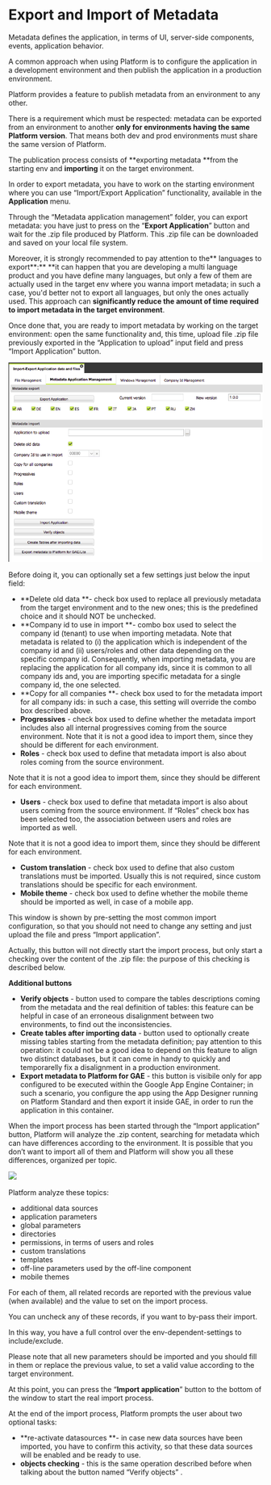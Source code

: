 # Export and Import of Metadata

Metadata defines the application, in terms of UI, server-side components, events, application behavior.

A common approach when using Platform is to configure the application in a development environment and then publish the application in a production environment.

Platform provides a feature to publish metadata from an environment to any other.

There is a requirement which must be respected: metadata can be exported from an environment to another **only for environments having the same Platform version**. That means both dev and prod environments must share the same version of Platform.

The publication process consists of **exporting metadata **from the starting env and **importing** it on the target environment.

In order to export metadata, you have to work on the starting environment where you can use “Import/Export Application” functionality, available in the **Application** menu.

Through the “Metadata application management” folder, you can export metadata: you have just to press on the “**Export Application**” button and wait for the .zip file produced by Platform. This .zip file can be downloaded and saved on your local file system.

Moreover, it is strongly recommended to pay attention to the** languages to export**:** **it can happen that you are developing a multi language product and you have define many languages, but only a few of them are actually used in the target env where you wanna import metadata; in such a case, you'd better not to export all languages, but only the ones actually used. This approach can **significantly reduce the amount of time required to import metadata in the target environment**.

Once done that, you are ready to import metadata by working on the target environment: open the same functionality and, this time, upload file .zip file previously exported in the “Application to upload” input field and press “Import Application” button.

![](../../.gitbook/assets/schermata-2021-02-16-alle-16.42.45.png)

Before doing it, you can optionally set a few settings just below the input field:

* **Delete old data **- check box used to replace all previously metadata from the target environment and to the new ones; this is the predefined choice and it should NOT be unchecked.
* **Company id to use in import **- combo box used to select the company id (tenant) to use when importing metadata. Note that metadata is related to (i) the application which is independent of the company id and (ii) users/roles and other data depending on the specific company id. Consequently, when importing metadata, you are replacing the application for all company ids, since it is common to all company ids and, you are importing specific metadata for a single company id, the one selected.
* **Copy for all companies **- check box used to for the metadata import for all company ids: in such a case, this setting will override the combo box described above.&#x20;
* **Progressives** - check box used to define whether the metadata import includes also all internal progressives coming from the source environment. Note that it is not a good idea to import them, since they should be different for each environment.
* **Roles** - check box used to define that metadata import is also about roles coming from the source environment.

Note that it is not a good idea to import them, since they should be different for each environment.

* **Users** - check box used to define that metadata import is also about users coming from the source environment. If “Roles” check box has been selected too, the association between users and roles are imported as well.

Note that it is not a good idea to import them, since they should be different for each environment.

* **Custom translation** - check box used to define that also custom translations must be imported. Usually this is not required, since custom translations should be specific for each environment.
* **Mobile theme** - check box used to define whether the mobile theme should be imported as well, in case of a mobile app.

This window is shown by pre-setting the most common import configuration, so that you should not need to change any setting and just upload the file and press “Import application”.

Actually, this button will not directly start the import process, but only start a checking over the content of the .zip file: the purpose of this checking is described below.

**Additional buttons**

* **Verify objects** - button used to compare the tables descriptions coming from the metadata and the real definition of tables: this feature can be helpful in case of an erroneous disalignment between two environments, to find out the inconsistencies.
* **Create tables after importing data** - button used to optionally create missing tables starting from the metadata definition; pay attention to this operation: it could not be a good idea to depend on this feature to align two distinct databases, but it can come in handy to quickly and temporarelly fix a disalignment in a production environment.
* **Export metadata to Platform for GAE** -  this button is visibile only for app configured to be executed within the Google App Engine Container; in such a scenario, you configure the app using the App Designer running on Platform Standard and then export it inside GAE, in order to run the application in this container.

When the import process has been started through the “Import application” button, Platform will analyze the .zip content, searching for metadata which can have differences according to the environment. It is possible that you don’t want to import all of them and Platform will show you all these differences, organized per topic.

![](https://lh6.googleusercontent.com/mCI-1W4Q4Vmv2jH134eDs4ogiFTyV41DAr4oGkF10xm9spRKCX-ZfhHWZ7aypnKNRvdbzMkTasrNJoSAjAxWcOm9RTvFMKcCEwxvYba7U1CpHZ0zF9-86rdc\_p9UpLx0aZ3YiVB9)

Platform analyze these topics:

* additional data sources
* application parameters
* global parameters
* directories
* permissions, in terms of users and roles
* custom translations
* templates
* off-line parameters used by the off-line component
* mobile themes

For each of them, all related records are reported with the previous value (when available) and the value to set on the import process.

You can uncheck any of these records, if you want to by-pass their import.

In this way, you have a full control over the env-dependent-settings to include/exclude.

Please note that all new parameters should be imported and you should fill in them or replace the previous value, to set a valid value according to the target environment.

At this point, you can press the “**Import application**” button to the bottom of the window to start the real import process.

At the end of the import process, Platform prompts the user about two optional tasks:

* **re-activate datasources **- in case new data sources have been imported, you have to confirm this activity, so that these data sources will be enabled and be ready to use.
* **objects checking** - this is the same operation described before when talking about the button named “Verify objects” .
